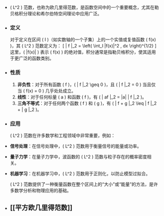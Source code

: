 - \( L^2 \) 范数，也称为欧几里得范数，是函数空间中的一个重要概念，尤其在勒贝格积分理论和希尔伯特空间理论中应用广泛。
- ### 定义
  对于定义在区间 \( I \)（如实数轴的一个子集）上的一个实值或复值函数 \( f(x) \)，其 \( L^2 \) 范数定义为：
  \[ \| f \|_2 = \left( \int_I |f(x)|^2 \, dx \right)^{1/2} \]
  这里，\( |f(x)| \) 表示 \( f(x) \) 的绝对值，积分通常是指勒贝格积分，使其适用于更广泛的函数类别。
- ### 性质
  1. **非负性**：对于所有函数 \( f \)，\( \| f \|_2 \geq 0 \)，且 \( \| f \|_2 = 0 \) 当且仅当 \( f(x) = 0 \) 几乎处处成立。
  2. **线性**：对于任何标量 \( a \) 和函数 \( f \)，有 \( \| af \|_2 = |a| \| f \|_2 \)。
  3. **三角不等式**：对于任何两个函数 \( f \) 和 \( g \)，有 \( \| f + g \|_2 \leq \| f \|_2 + \| g \|_2 \)。
- ### 应用
  \( L^2 \) 范数在许多数学和工程领域中非常重要，例如：
- **信号处理**：在信号处理中，\( L^2 \) 范数用于衡量信号的能量或功率。
- **量子力学**：在量子力学中，波函数的 \( L^2 \) 范数与粒子存在的概率密度相关。
- **机器学习**：在机器学习中，\( L^2 \) 范数用于正则化，以防止模型过拟合。
  
  \( L^2 \) 范数提供了一种衡量函数在整个区间上的“大小”或“能量”的方法，是许多数学分析和物理应用的基础。
- ## [[平方欧几里得范数]]